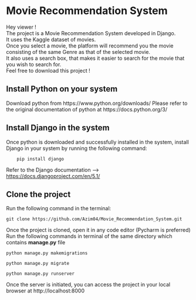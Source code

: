 <h1>Movie Recommendation System</h1>
Hey viewer ! <br>
The project is a Movie Recommendation System developed in Django.<br>
It uses the Kaggle dataset of movies. <br>
Once you select a movie, the platform will recommend you the movie consisting of the same Genre as that of the selected movie.<br>
It also uses a search box, that makes it easier to search for the movie that you wish to search for. <br>
Feel free to download this project ! <br>

<h2>Install Python on your system</h2>
    Download python from https://www.python.org/downloads/
    Please refer to the original documentation of python at https://docs.python.org/3/ 
    
<h2>Install Django in the system</h2>
    Once python is downloaded and successfully installed in the system, install Django in your system by running the following command:

        pip install django
    
Refer to the Django documentation --> https://docs.djangoproject.com/en/5.1/

<h2>Clone the project</h2>
Run the following command in the terminal: <br> 

    git clone https://github.com/Azim04/Movie_Recommendation_System.git

Once the project is cloned, open it in any code editor (Pycharm is preferred) <br>
Run the following commands in terminal of the same directory which contains **manage.py** file <br>

    python manage.py makemigrations

    python manage.py migrate 

    python manage.py runserver

Once the server is initiated, you can access the project in your local browser at http://localhost:8000

